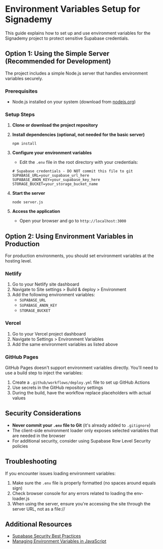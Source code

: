 # Environment Variables Setup for Signademy

This guide explains how to set up and use environment variables for the Signademy project to protect sensitive Supabase credentials.

## Option 1: Using the Simple Server (Recommended for Development)

The project includes a simple Node.js server that handles environment variables securely.

### Prerequisites

- Node.js installed on your system (download from [nodejs.org](https://nodejs.org/))

### Setup Steps

1. **Clone or download the project repository**

2. **Install dependencies (optional, not needed for the basic server)**
   ```
   npm install
   ```

3. **Configure your environment variables**
   - Edit the `.env` file in the root directory with your credentials:
   ```
   # Supabase credentials - DO NOT commit this file to git
   SUPABASE_URL=your_supabase_url_here
   SUPABASE_ANON_KEY=your_supabase_key_here
   STORAGE_BUCKET=your_storage_bucket_name
   ```

4. **Start the server**
   ```
   node server.js
   ```

5. **Access the application**
   - Open your browser and go to `http://localhost:3000`

## Option 2: Using Environment Variables in Production

For production environments, you should set environment variables at the hosting level.

### Netlify

1. Go to your Netlify site dashboard
2. Navigate to Site settings > Build & deploy > Environment
3. Add the following environment variables:
   - `SUPABASE_URL`
   - `SUPABASE_ANON_KEY`
   - `STORAGE_BUCKET`

### Vercel

1. Go to your Vercel project dashboard
2. Navigate to Settings > Environment Variables
3. Add the same environment variables as listed above

### GitHub Pages

GitHub Pages doesn't support environment variables directly. You'll need to use a build step to inject the variables:

1. Create a `.github/workflows/deploy.yml` file to set up GitHub Actions
2. Use secrets in the GitHub repository settings
3. During the build, have the workflow replace placeholders with actual values

## Security Considerations

- **Never commit your `.env` file to Git** (it's already added to `.gitignore`)
- The client-side environment loader only exposes selected variables that are needed in the browser
- For additional security, consider using Supabase Row Level Security policies

## Troubleshooting

If you encounter issues loading environment variables:

1. Make sure the `.env` file is properly formatted (no spaces around equals sign)
2. Check browser console for any errors related to loading the env-loader.js
3. When using the server, ensure you're accessing the site through the server URL, not as a file://

## Additional Resources

- [Supabase Security Best Practices](https://supabase.io/docs/guides/auth#security)
- [Managing Environment Variables in JavaScript](https://www.twilio.com/blog/environment-variables-node-js)